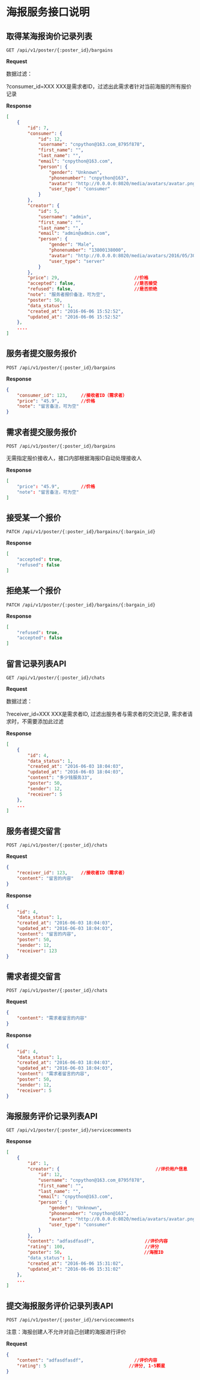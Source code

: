 # 海报服务接口说明


## 取得某海报询价记录列表

    GET /api/v1/poster/{:poster_id}/bargains

**Request**

数据过滤：

?consumer_id=XXX    XXX是需求者ID，过滤出此需求者针对当前海报的所有报价记录


**Response**
```json
[
    {
        "id": 7,
        "consumer": {
            "id": 12,
            "username": "cnpython@163.com_8795f878",
            "first_name": "",
            "last_name": "",
            "email": "cnpython@163.com",
            "person": {
                "gender": "Unknown",
                "phonenumber": "cnpython@163",
                "avatar": "http://0.0.0.0:8020/media/avatars/avatar.png",
                "user_type": "consumer"
            }
        },
        "creator": {
            "id": 5,
            "username": "admin",
            "first_name": "",
            "last_name": "",
            "email": "admin@admin.com",
            "person": {
                "gender": "Male",
                "phonenumber": "13800138000",
                "avatar": "http://0.0.0.0:8020/media/avatars/2016/05/30/b2365b2b586449d184e7475371268ba7.jpg",
                "user_type": "server"
            }
        },
        "price": 29,                            //价格
        "accepted": false,                      //是否接受
        "refused": false,                       //是否拒绝
        "note": "服务者报价备注，可为空",                    
        "poster": 50,
        "data_status": 1,
        "created_at": "2016-06-06 15:52:52",
        "updated_at": "2016-06-06 15:52:52"
    },
    ....
]
```


## 服务者提交服务报价

    POST /api/v1/poster/{:poster_id}/bargains


**Response**
```json
{
    "consumer_id": 123,     //接收者ID（需求者）
    "price": "45.9",        //价格
    "note": "留言备注，可为空"
}
```


## 需求者提交服务报价

    POST /api/v1/poster/{:poster_id}/bargains

无需指定报价接收人，接口内部根据海报ID自动处理接收人

**Response**
```json
[
    "price": "45.9",        //价格
    "note": "留言备注，可为空"
]
```


## 接受某一个报价

    PATCH /api/v1/poster/{:poster_id}/bargains/{:bargain_id}


**Response**
```json
[
    "accepted": true,
    "refused": false
]
```

## 拒绝某一个报价

    PATCH /api/v1/poster/{:poster_id}/bargains/{:bargain_id}


**Response**
```json
[
    "refused": true,
    "accepted": false
]
```


## 留言记录列表API

    GET /api/v1/poster/{:poster_id}/chats
    

**Request**

数据过滤：

?receiver_id=XXX    XXX是需求者ID, 过滤出服务者与需求者的交流记录, 需求者请求时，不需要添加此过滤


**Response**
```json
[
    {
        "id": 4,
        "data_status": 1,
        "created_at": "2016-06-03 18:04:03",
        "updated_at": "2016-06-03 18:04:03",
        "content": "多少钱服务33",
        "poster": 50,
        "sender": 12,
        "receiver": 5
    },
    ...
]
```


## 服务者提交留言

    POST /api/v1/poster/{:poster_id}/chats


**Request**
```json
{
    "receiver_id": 123,     //接收者ID（需求者）
    "content": "留言的内容"
}
```

**Response**
```json
{
    "id": 4,
    "data_status": 1,
    "created_at": "2016-06-03 18:04:03",
    "updated_at": "2016-06-03 18:04:03",
    "content": "留言的内容",
    "poster": 50,
    "sender": 12,
    "receiver": 123
}
```


## 需求者提交留言

    POST /api/v1/poster/{:poster_id}/chats


**Request**
```json
{
    "content": "需求者留言的内容"
}
```

**Response**
```json
{
    "id": 4,
    "data_status": 1,
    "created_at": "2016-06-03 18:04:03",
    "updated_at": "2016-06-03 18:04:03",
    "content": "需求者留言的内容",
    "poster": 50,
    "sender": 12,
    "receiver": 5
}
```


## 海报服务评价记录列表API

    GET /api/v1/poster/{:poster_id}/servicecomments
    
**Response**
```json
[
    {
        "id": 1,
        "creator": {                                    //评价用户信息
            "id": 12,
            "username": "cnpython@163.com_8795f878",
            "first_name": "",
            "last_name": "",
            "email": "cnpython@163.com",
            "person": {
                "gender": "Unknown",
                "phonenumber": "cnpython@163",
                "avatar": "http://0.0.0.0:8020/media/avatars/avatar.png",
                "user_type": "consumer"
            }
        },
        "content": "adfasdfasdf",                   //评价内容
        "rating": 100,                              //评分
        "poster": 50，                              //海报ID
        "data_status": 1,
        "created_at": "2016-06-06 15:31:02",
        "updated_at": "2016-06-06 15:31:02"
    },
    ...
]
```


## 提交海报服务评价记录列表API

    POST /api/v1/poster/{:poster_id}/servicecomments
    
注意：海报创建人不允许对自己创建的海报进行评价
    
**Request**
```json
{
    "content": "adfasdfasdf",                   //评价内容
    "rating": 5                               //评分, 1-5颗星
}
```
